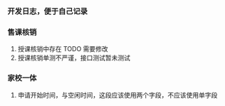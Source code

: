 ### 开发日志，便于自己记录

### 售课核销

1. 授课核销中存在 TODO 需要修改
2. 授课核销单测不严谨，接口测试暂未测试

### 家校一体

1. 申请开始时间，与空闲时间，这段应该使用两个字段，不应该使用单字段
